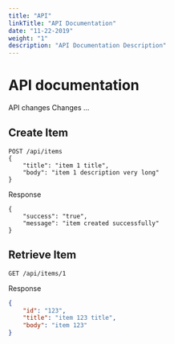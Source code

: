 ```yaml
---
title: "API"
linkTitle: "API Documentation"
date: "11-22-2019"
weight: "1"
description: "API Documentation Description"
---
```


# API documentation

API changes
Changes ...
## Create Item

```
POST /api/items
{
    "title": "item 1 title",
    "body": "item 1 description very long"
}
```

Response 

```
{
    "success": "true",
    "message": "item created successfully"
}
```

## Retrieve Item

```
GET /api/items/1
```

Response

```json
{
    "id": "123",
    "title": "item 123 title",
    "body": "item 123"
}
```